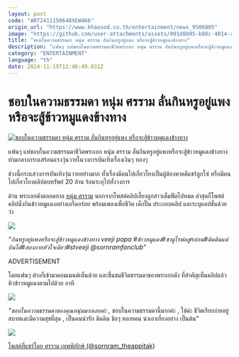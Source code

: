 ```yaml
---
layout: post
code: "ART2411150648XEW466"
origin_url: "https://www.khaosod.co.th/entertainment/news_9506805"
image: "https://github.com/user-attachments/assets/091d8b95-b88c-4014-ae67-2c321a120288"
title: "ชอบในความธรรมดา หนุ่ม ศรราม ลั่นกินหรูอยู่แพง หรือจะสู้ข้าวหมูแดงข้างทาง"
description: "แฟนๆ แห่ชอบในความธรรมดาชีวิตพระเอก หนุ่ม ศรราม ลั่นกินหรูอยู่แพงหรือจะสู้ข้าวหมูแดงข้างทาง ท่ามกลางกระแสร้อนแรงวุ่นวายในวงการบันเทิงเรื่องเงินๆ ทองๆ "
category: "ENTERTAINMENT"
language: "th"
date: 2024-11-15T12:46:49.031Z
---
```


# ชอบในความธรรมดา หนุ่ม ศรราม ลั่นกินหรูอยู่แพง หรือจะสู้ข้าวหมูแดงข้างทาง

[![ชอบในความธรรมดา หนุ่ม ศรราม ลั่นกินหรูอยู่แพง หรือจะสู้ข้าวหมูแดงข้างทาง](https://www.khaosod.co.th/wpapp/uploads/2024/11/sornramstreetfood1511679998.jpg "ชอบในความธรรมดา หนุ่ม ศรราม ลั่นกินหรูอยู่แพง หรือจะสู้ข้าวหมูแดงข้างทาง")](https://www.khaosod.co.th/wpapp/uploads/2024/11/sornramstreetfood1511679998.jpg)

แฟนๆ แห่ชอบในความธรรมดาชีวิตพระเอก หนุ่ม ศรราม ลั่นกินหรูอยู่แพงหรือจะสู้ข้าวหมูแดงข้างทาง ท่ามกลางกระแสร้อนแรงวุ่นวายในวงการบันเทิงเรื่องเงินๆ ทองๆ

ช่วงนี้กระแสวงการบันเทิงวุ่นวายอย่างมาก ทั้งเรื่องมีคนไปเกี่ยวโยงเป็นผู้ต้องหาคดีแชร์ลูกโซ่ หรือมีคนไปเกี่ยวโยงคลิปตบทรัพย์ 20 ล้าน ร้อนระอุไปทั้งวงการ

ด้าน พระเอกดังตลอดกาล [หนุ่ม ศรราม](https://www.instagram.com/sornram_theappitak/) นอกจากโพสต์คลิปเลี้ยงลูกสาวเต็มฟีดไปหมด ล่าสุดก็โพสต์คลิปนั่งกินข้าวหมูแดงอย่างเอร็ดอร่อย พร้อมเพลงเพื่อชีวิต เด็กปั๊ม ประกอบคลิป และระบุแคปชั่นด้วยว่า

[![](https://www.khaosod.co.th/wpapp/uploads/2024/11/sornramstreetfood1511671.jpg)](https://www.khaosod.co.th/wpapp/uploads/2024/11/sornramstreetfood1511671.jpg)

_“กินหรูอยู่แพงหรือจะสู้ข้าวหมูแดงข้างทาง veeji papa #ข้าวหมูแดง#ซามูไรพ่อลูnอ่อน#ติดดินแต่บินได้#สองกายหัวใจเดียว#stveeji @sornramfanclub”_

ADVERTISEMENT

โดยแฟนๆ ต่างก็เข้ามาคอมเมนต์เห็นด้วย และชื่นชมชีวิตธรรมดาของพระเอกดัง ที่สำคัญเห็นคลิปแล้วหิวข้าวหมูแดงตามไปด้วย อาทิ

[![](https://www.khaosod.co.th/wpapp/uploads/2024/11/sornramstreetfood1511674.jpg)](https://www.khaosod.co.th/wpapp/uploads/2024/11/sornramstreetfood1511674.jpg)

_“ชอบในความธรรมดาของคุณหนุ่มมากเลยค่ะ ,_ ชอบในความธรรมดานี้มากค่ะ , ใช่ค่ะ ชีวิตเรียบง่ายอยู่สบายและมีความสุขที่สุด , เป็นคนน่ารัก ติดดิน ชิลๆ หลายคน น่าเอาเยี่ยงอย่าง เป็นต้น”

[![](https://www.khaosod.co.th/wpapp/uploads/2024/11/sornramstreetfood1511675.jpg)](https://www.khaosod.co.th/wpapp/uploads/2024/11/sornramstreetfood1511675.jpg)





[โพสต์ที่แชร์โดย ศรราม เทพพิทักษ์ (@sornram\_theappitak)](https://www.instagram.com/reel/DCUXIx0y3Bk/?utm_source=ig_embed&utm_campaign=loading)

